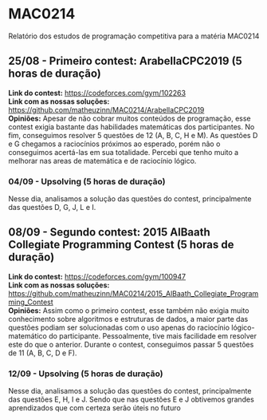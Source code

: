 # MAC0214
Relatório dos estudos de programação competitiva para a matéria MAC0214

## 25/08 - Primeiro contest: ArabellaCPC2019 (5 horas de duração)
**Link do contest:** https://codeforces.com/gym/102263 \
**Link com as nossas soluções:** https://github.com/matheuzinn/MAC0214/ArabellaCPC2019 \
**Opiniões:** Apesar de não cobrar muitos conteúdos de programação, esse contest exigia bastante das habilidades matemáticas dos participantes. No fim, conseguimos resolver 5 questões de 12 (A, B, C, H e M). As questões D e G chegamos a raciocínios próximos ao esperado, porém não o conseguimos acertá-las em sua totalidade. Percebi que tenho muito a melhorar nas areas de matemática e de raciocínio lógico.
### 04/09 - Upsolving (5 horas de duração)
Nesse dia, analisamos a solução das questões do contest, principalmente das questões D, G, J, L e I.

## 08/09 - Segundo contest: 2015 AlBaath Collegiate Programming Contest (5 horas de duração)
**Link do contest:** https://codeforces.com/gym/100947 \
**Link com as nossas soluções:** https://github.com/matheuzinn/MAC0214/2015_AlBaath_Collegiate_Programming_Contest \
**Opiniões:** Assim como o primeiro contest, esse também não exigia muito conhecimento sobre algoritmos e estruturas de dados, a maior parte das questões podiam ser solucionadas com o uso apenas do raciocínio lógico-matemático do participante. Pessoalmente, tive mais facilidade em resolver este do que o anterior. Durante o contest, conseguimos passar 5 questões de 11 (A, B, C, D e F).
### 12/09 - Upsolving (5 horas de duração)
Nesse dia, analisamos a solução das questões do contest, principalmente das questões E, H, I e J. Sendo que nas questões E e J obtivemos grandes aprendizados que com certeza serão úteis no futuro

